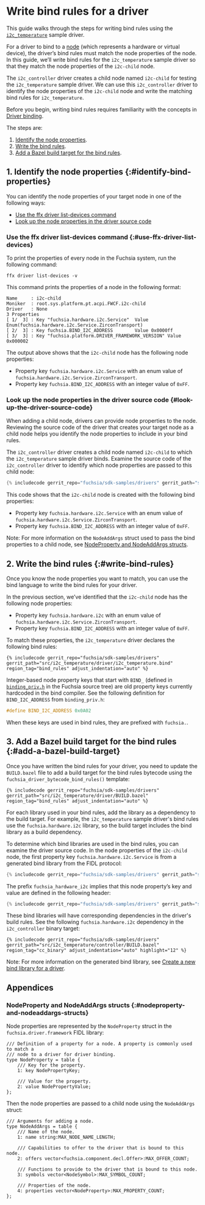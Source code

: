 # Write bind rules for a driver

This guide walks through the steps for writing bind rules using the
[`i2c_temperature`][i2c-temperature-sample-driver] sample driver.

For a driver to bind to a [node][drivers-and-nodes] (which represents a hardware
or virtual device), the driver’s bind rules must match the node properties of the
node. In this guide, we’ll write bind rules for the `i2c_temperature` sample
driver so that they match the node properties of the `i2c-child` node.

The `i2c_controller` driver creates a child node named `i2c-child` for testing
the `i2c_temperature` sample driver. We can use this `i2c_controller` driver to
identify the node properties of the `i2c-child` node and write the matching
bind rules for `i2c_temperature`.

Before you begin, writing bind rules requires familiarity with the concepts
in [Driver binding][driver-binding].

The steps are:

1.  [Identify the node properties](#identify-bind-properties).
1.  [Write the bind rules](#write-bind-rules).
1.  [Add a Bazel build target for the bind rules](#add-a-bazel-build-target).

## 1. Identify the node properties {:#identify-bind-properties}

You can identify the node properties of your target node in one of the following ways:

*   [Use the ffx driver list-devices command](#use-ffx-driver-list-devices)
*   [Look up the node properties in the driver source code](#look-up-the-driver-source-code)

### Use the ffx driver list-devices command {:#use-ffx-driver-list-devices}

To print the properties of every node in the Fuchsia system, run the following command:

```posix-terminal
ffx driver list-devices -v
```

This command prints the properties of a node in the following format:

```none {:.devsite-disable-click-to-copy}
Name     : i2c-child
Moniker  : root.sys.platform.pt.acpi.FWCF.i2c-child
Driver   : None
3 Properties
[ 1/  3] : Key "fuchsia.hardware.i2c.Service"  Value Enum(fuchsia.hardware.i2c.Service.ZirconTransport)
[ 2/  3] : Key fuchsia.BIND_I2C_ADDRESS        Value 0x0000ff
[ 3/  3] : Key "fuchsia.platform.DRIVER_FRAMEWORK_VERSION" Value 0x000002
```

The output above shows that the `i2c-child` node has the following node properties:

*   Property key `fuchsia.hardware.i2c.Service` with an enum value of
    `fuchsia.hardware.i2c.Service.ZirconTransport`.
*   Property key `fuchsia.BIND_I2C_ADDRESS` with an integer value of `0xFF`.

### Look up the node properties in the driver source code {#look-up-the-driver-source-code}

When adding a child node, drivers can provide node properties to the node.
Reviewing the source code of the driver that creates your target node as a child
node helps you identify the node properties to include in your bind rules.

The `i2c_controller` driver creates a child node named `i2c-child` to which the
`i2c_temperature` sample driver binds. Examine the source code of the
`i2c_controller` driver to identify which node properties are passed to this
child node:

```cpp {:.devsite-disable-click-to-copy}
{% includecode gerrit_repo="fuchsia/sdk-samples/drivers" gerrit_path="src/i2c_temperature/controller/i2c_controller.cc" region_tag="add_child_properties" adjust_indentation="auto" %}
```

This code shows that the `i2c-child` node is created with the following bind
properties:

*   Property key `fuchsia.hardware.i2c.Service` with an enum value of
    `fuchsia.hardware.i2c.Service.ZirconTransport`.
*   Property key `fuchsia.BIND_I2C_ADDRESS` with an integer value of `0xFF`.

Note: For more information on the `NodeAddArgs` struct used to pass the bind
properties to a child node, see
[NodeProperty and NodeAddArgs structs](#nodeproperty-and-nodeaddargs-structs).

## 2. Write the bind rules {:#write-bind-rules}

Once you know the node properties you want to match, you can use the bind
language to write the bind rules for your driver.

In the previous section, we’ve identified that the `i2c-child` node has the
following node properties:

*   Property key `fuchsia.hardware.i2c` with an enum value of
    `fuchsia.hardware.i2c.Service.ZirconTransport`.
*   Property key `fuchsia.BIND_I2C_ADDRESS` with an integer value of `0xFF`.

To match these properties, the `i2c_temperature` driver declares the following
bind rules:

```none {:.devsite-disable-click-to-copy}
{% includecode gerrit_repo="fuchsia/sdk-samples/drivers" gerrit_path="src/i2c_temperature/driver/i2c_temperature.bind" region_tag="bind_rules" adjust_indentation="auto" %}
```

Integer-based node property keys that start with `BIND_` (defined in
[`binding_priv.h`][binding-prev-h] in the Fuchsia source tree) are old property
keys currently hardcoded in the bind compiler. See the following definition for
`BIND_I2C_ADDRESS` from `binding_priv.h`:

```cpp {:.devsite-disable-click-to-copy}
#define BIND_I2C_ADDRESS 0x0A02
```

When these keys are used in bind rules, they are prefixed with `fuchsia.`.

## 3. Add a Bazel build target for the bind rules {:#add-a-bazel-build-target}

Once you have written the bind rules for your driver, you need to update the
`BUILD.bazel` file to add a build target for the bind rules bytecode using the
`fuchsia_driver_bytecode_bind_rules()` template:

```bazel {:.devsite-disable-click-to-copy}
{% includecode gerrit_repo="fuchsia/sdk-samples/drivers" gerrit_path="src/i2c_temperature/driver/BUILD.bazel" region_tag="bind_rules" adjust_indentation="auto" %}
```

For each library used in your bind rules, add the library as a dependency to the
build target. For example, the `i2c_temperature` sample driver's bind rules use
the `fuchsia.hardware.i2c` library, so the build target includes the bind library
as a build dependency.

To determine which bind libraries are used in the bind rules, you can examine
the driver source code. In the node properties of the `i2c-child` node, the
first property key `fuchsia.hardware.i2c.Service` is from a generated bind
library from the FIDL protocol:

```cpp {:.devsite-disable-click-to-copy}
{% includecode gerrit_repo="fuchsia/sdk-samples/drivers" gerrit_path="src/i2c_temperature/controller/i2c_controller.cc" region_tag="add_child_properties" adjust_indentation="auto" highlight="3,4" %}
```

The prefix `fuchsia_hardware_i2c` implies that this node property’s key and
value are defined in the following header:

```cpp {:.devsite-disable-click-to-copy}
{% includecode gerrit_repo="fuchsia/sdk-samples/drivers" gerrit_path="src/i2c_temperature/controller/i2c_controller.cc" region_tag="bind_imports" adjust_indentation="auto" %}
```

These bind libraries will have corresponding dependencies in the driver's build
rules. See the following `fuchsia.hardware.i2c` dependency in the `i2c_controller`
binary target:

```bazel {:.devsite-disable-click-to-copy}
{% includecode gerrit_repo="fuchsia/sdk-samples/drivers" gerrit_path="src/i2c_temperature/controller/BUILD.bazel" region_tag="cc_binary" adjust_indentation="auto" highlight="12" %}
```

Note: For more information on the generated bind library, see
[Create a new bind library for a driver][bind-library-tutorial].

## Appendices

### NodeProperty and NodeAddArgs structs {:#nodeproperty-and-nodeaddargs-structs}

Node properties are represented by the `NodeProperty` struct in the
`fuchsia.driver.framework` FIDL library:

```fidl {:.devsite-disable-click-to-copy}
/// Definition of a property for a node. A property is commonly used to match a
/// node to a driver for driver binding.
type NodeProperty = table {
    /// Key for the property.
    1: key NodePropertyKey;

    /// Value for the property.
    2: value NodePropertyValue;
};
```

Then the node properties are passed to a child node using the `NodeAddArgs`
struct:

```fidl {:.devsite-disable-click-to-copy}
/// Arguments for adding a node.
type NodeAddArgs = table {
    /// Name of the node.
    1: name string:MAX_NODE_NAME_LENGTH;

    /// Capabilities to offer to the driver that is bound to this node.
    2: offers vector<fuchsia.component.decl.Offer>:MAX_OFFER_COUNT;

    /// Functions to provide to the driver that is bound to this node.
    3: symbols vector<NodeSymbol>:MAX_SYMBOL_COUNT;

    /// Properties of the node.
    4: properties vector<NodeProperty>:MAX_PROPERTY_COUNT;
};
```

<!-- Reference links -->

[i2c-temperature-sample-driver]: https://fuchsia.googlesource.com/sdk-samples/drivers/+/refs/heads/main/src/i2c_temperature/
[drivers-and-nodes]: /docs/concepts/drivers/drivers_and_nodes.md
[driver-binding]: /docs/concepts/drivers/driver_binding.md
[binding-prev-h]: /src/lib/ddk/include/lib/ddk/binding_priv.h
[protodefs-h]: /src/lib/ddk/include/lib/ddk/protodefs.h
[fuchsia-i2c-bind-library]: /src/devices/bind/fuchsia.i2c/fuchsia.i2c.bind
[bind-library-tutorial]: /docs/development/sdk/create-new-bind-library-for-driver.md
